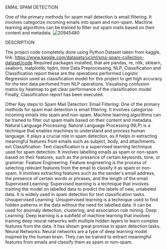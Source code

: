 EMAIL SPAM DETECTION

One of the primary methods for spam mail detection is email filtering. It involves categorize incoming emails into spam and non-spam. Machine learning algorithms can be trained to filter out spam mails based on their content and metadata.
![20945480](https://user-images.githubusercontent.com/118047264/226919729-d56fbf6c-ce33-41cb-b2ae-dad1141238e7.jpg)


DESCRIPTION

The project code completely done using Python
Dataset taken from kaggle, link: https://www.kaggle.com/datasets/uciml/sms-spam-collection-dataset/code
Required packages installed, that are pandas, re, nltk, sklearn, seaborn, matplotlib, tqdm, time
Data Preprocessing, NLP, Classification and Classification report these are the operations performed
Logistic Regression used as classification model for this project to get high accuracy for the text data perfomed from NLP operations.
Visualising confusion matrix by heatmap to get clear performance of the classification model
Finally, Classification report has been executed.


Other Key steps to Spam Mail Detection:
Email Filtering: One of the primary methods for spam mail detection is email filtering. It involves categorize incoming emails into spam and non-spam. Machine learning algorithms can be trained to filter out spam mails based on their content and metadata.
Natural Language Processing: Natural Language Processing (NLP) is a technique that enables machines to understand and process human language. It plays a crucial role in spam detection, as it helps in extracting meaningful features from emails such as subject, body, and attachments.
ext Classification: Text classification is a supervised learning technique used for spam detection. It involves labelling emails as spam or non-spam based on their features, such as the presence of certain keywords, tone, or grammar.
Feature Engineering: Feature engineering is the process of selecting relevant features from the email to classify it as spam or non-spam. It involves extracting features such as the sender's email address, the presence of certain words or phrases, and the length of the email.
Supervised Learning: Supervised learning is a technique that involves training the model on labelled data to predict the labels of new, unlabeled data. It is widely used in spam detection for text classification tasks. 
Unsupervised Learning: Unsupervised learning is a technique used to find hidden patterns in the data without the need for labelled data. It can be used for anomaly detection, clustering, and association rule mining.
Deep Learning: Deep learning is a subfield of machine learning that involves training deep neural networks with multiple hidden layers to learn complex features from the data. It has shown great promise in spam detection tasks.
Neural Networks: Neural networks are a type of deep learning model inspired by the human brain. They can be trained to extract meaningful features from emails and classify them as spam or non-spam.
